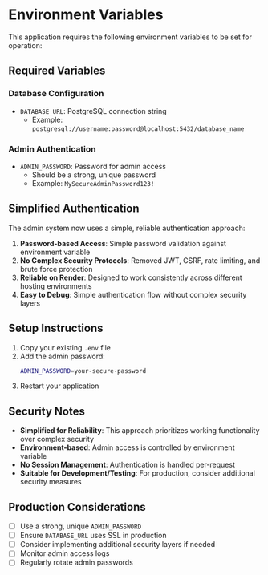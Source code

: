 # Environment Variables

This application requires the following environment variables to be set for operation:

## Required Variables

### Database Configuration
- `DATABASE_URL`: PostgreSQL connection string
  - Example: `postgresql://username:password@localhost:5432/database_name`

### Admin Authentication
- `ADMIN_PASSWORD`: Password for admin access
  - Should be a strong, unique password
  - Example: `MySecureAdminPassword123!`

## Simplified Authentication

The admin system now uses a simple, reliable authentication approach:

1. **Password-based Access**: Simple password validation against environment variable
2. **No Complex Security Protocols**: Removed JWT, CSRF, rate limiting, and brute force protection
3. **Reliable on Render**: Designed to work consistently across different hosting environments
4. **Easy to Debug**: Simple authentication flow without complex security layers

## Setup Instructions

1. Copy your existing `.env` file
2. Add the admin password:
   ```bash
   ADMIN_PASSWORD=your-secure-password
   ```
3. Restart your application

## Security Notes

- **Simplified for Reliability**: This approach prioritizes working functionality over complex security
- **Environment-based**: Admin access is controlled by environment variable
- **No Session Management**: Authentication is handled per-request
- **Suitable for Development/Testing**: For production, consider additional security measures

## Production Considerations

- [ ] Use a strong, unique `ADMIN_PASSWORD`
- [ ] Ensure `DATABASE_URL` uses SSL in production
- [ ] Consider implementing additional security layers if needed
- [ ] Monitor admin access logs
- [ ] Regularly rotate admin passwords
